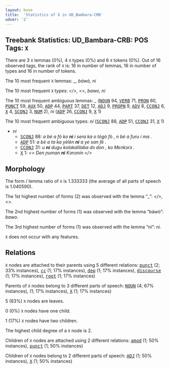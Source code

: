 ```yaml
---
layout: base
title:  'Statistics of X in UD_Bambara-CRB'
udver: '2'
---
```


## Treebank Statistics: UD_Bambara-CRB: POS Tags: `X`

There are 3 `X` lemmas (0%), 4 `X` types (0%) and 6 `X` tokens (0%).
Out of 16 observed tags, the rank of `X` is: 16 in number of lemmas, 16 in number of types and 16 in number of tokens.

The 10 most frequent `X` lemmas: <em>_, báwò, ni</em>

The 10 most frequent `X` types:  <em></>, <>, bawo, ni</em>

The 10 most frequent ambiguous lemmas: <em>_</em> (<tt><a href="bm_crb-pos-NOUN.html">NOUN</a></tt> 94, <tt><a href="bm_crb-pos-VERB.html">VERB</a></tt> 71, <tt><a href="bm_crb-pos-PRON.html">PRON</a></tt> 60, <tt><a href="bm_crb-pos-PUNCT.html">PUNCT</a></tt> 59, <tt><a href="bm_crb-pos-AUX.html">AUX</a></tt> 50, <tt><a href="bm_crb-pos-ADP.html">ADP</a></tt> 44, <tt><a href="bm_crb-pos-PART.html">PART</a></tt> 37, <tt><a href="bm_crb-pos-DET.html">DET</a></tt> 12, <tt><a href="bm_crb-pos-ADJ.html">ADJ</a></tt> 9, <tt><a href="bm_crb-pos-PROPN.html">PROPN</a></tt> 9, <tt><a href="bm_crb-pos-ADV.html">ADV</a></tt> 8, <tt><a href="bm_crb-pos-CCONJ.html">CCONJ</a></tt> 6, <tt><a href="bm_crb-pos-X.html">X</a></tt> 4, <tt><a href="bm_crb-pos-SCONJ.html">SCONJ</a></tt> 3, <tt><a href="bm_crb-pos-NUM.html">NUM</a></tt> 2), <em>ni</em> (<tt><a href="bm_crb-pos-ADP.html">ADP</a></tt> 26, <tt><a href="bm_crb-pos-CCONJ.html">CCONJ</a></tt> 9, <tt><a href="bm_crb-pos-X.html">X</a></tt> 1)

The 10 most frequent ambiguous types:  <em>ni</em> (<tt><a href="bm_crb-pos-SCONJ.html">SCONJ</a></tt> 88, <tt><a href="bm_crb-pos-ADP.html">ADP</a></tt> 51, <tt><a href="bm_crb-pos-CCONJ.html">CCONJ</a></tt> 31, <tt><a href="bm_crb-pos-X.html">X</a></tt> 1)


* <em>ni</em>
  * <tt><a href="bm_crb-pos-SCONJ.html">SCONJ</a></tt> 88: <em>a bè a fò ko <b>ni</b> i sera ka o tògò fò , n bè a furu i ma .</em>
  * <tt><a href="bm_crb-pos-ADP.html">ADP</a></tt> 51: <em>a bè a ta ka yèlèn <b>ni</b> a ye san fè .</em>
  * <tt><a href="bm_crb-pos-CCONJ.html">CCONJ</a></tt> 31: <em>u <b>ni</b> dugu kolakalilaba dɔ don , ko Mɛnkɔrɔ .</em>
  * <tt><a href="bm_crb-pos-X.html">X</a></tt> 1: <em><> Den ɲuman <b>ni</b> Kɔnɔnin </></em>

## Morphology

The form / lemma ratio of `X` is 1.333333 (the average of all parts of speech is 1.040590).

The 1st highest number of forms (2) was observed with the lemma “_”: <em></>, <></em>.

The 2nd highest number of forms (1) was observed with the lemma “báwò”: <em>bawo</em>.

The 3rd highest number of forms (1) was observed with the lemma “ni”: <em>ni</em>.

`X` does not occur with any features.


## Relations

`X` nodes are attached to their parents using 5 different relations: <tt><a href="bm_crb-dep-punct.html">punct</a></tt> (2; 33% instances), <tt><a href="bm_crb-dep-cc.html">cc</a></tt> (1; 17% instances), <tt><a href="bm_crb-dep-dep.html">dep</a></tt> (1; 17% instances), <tt><a href="bm_crb-dep-discourse.html">discourse</a></tt> (1; 17% instances), <tt><a href="bm_crb-dep-root.html">root</a></tt> (1; 17% instances)

Parents of `X` nodes belong to 3 different parts of speech: <tt><a href="bm_crb-pos-NOUN.html">NOUN</a></tt> (4; 67% instances),  (1; 17% instances), <tt><a href="bm_crb-pos-X.html">X</a></tt> (1; 17% instances)

5 (83%) `X` nodes are leaves.

0 (0%) `X` nodes have one child.

1 (17%) `X` nodes have two children.

The highest child degree of a `X` node is 2.

Children of `X` nodes are attached using 2 different relations: <tt><a href="bm_crb-dep-amod.html">amod</a></tt> (1; 50% instances), <tt><a href="bm_crb-dep-punct.html">punct</a></tt> (1; 50% instances)

Children of `X` nodes belong to 2 different parts of speech: <tt><a href="bm_crb-pos-ADJ.html">ADJ</a></tt> (1; 50% instances), <tt><a href="bm_crb-pos-X.html">X</a></tt> (1; 50% instances)

